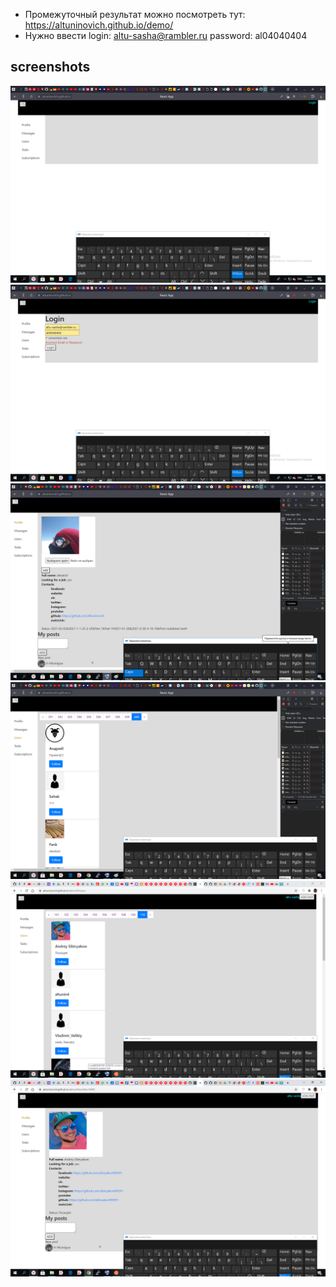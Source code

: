 * Промежуточный результат можно посмотреть тут: https://altuninovich.github.io/demo/
* Нужно ввести login: altu-sasha@rambler.ru  password: al04040404
## screenshots
![alt text](screenshots/demo.png "главная")
![alt text](screenshots/d-authCorr.png "Вход")
![alt text](screenshots/d-user.png "Пользователь")
![alt text](screenshots/d-users.png "Пользователи")
![alt text](screenshots/select-user.png "Выбор")
![alt text](screenshots/data-user.png "Данные")